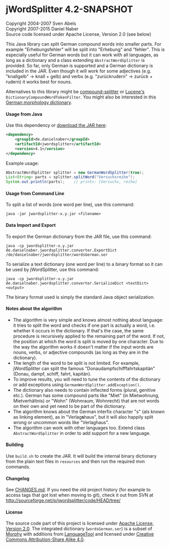 jWordSplitter 4.2-SNAPSHOT
==========================

Copyright 2004-2007 Sven Abels  
Copyright 2007-2015 Daniel Naber  
Source code licensed under Apache License, Version 2.0 (see below)

This Java library can split German compound words into smaller parts.
For example "Erhebungsfehler" will be split into "Erhebung" and "fehler".
This is especially useful for German words but it can work with
all languages, as long as a dictionary and a class extending `AbstractWordSplitter`
is provided. So far, only German is supported and a German dictionary is included
in the JAR. Even though it will work for some adjectives (e.g. "knallgelb" -> knall + gelb)
and verbs (e.g. "zurückrudern" -> zurück + rudern) it works best for nouns.

Alternatives to this library might be [compound-splitter](https://github.com/dweiss/compound-splitter)
or [Lucene's](http://lucene.apache.org/core/) `DictionaryCompoundWordTokenFilter`.
You might also be interested in this [German morphology dictionary](http://www.danielnaber.de/morphologie/).

#### Usage from Java

Use this dependency or [download the JAR here](http://search.maven.org/remotecontent?filepath=de/danielnaber/jwordsplitter/4.1/jwordsplitter-4.1.jar):

```xml
<dependency>
    <groupId>de.danielnaber</groupId>
    <artifactId>jwordsplitter</artifactId>
    <version>4.1</version>
</dependency>
```

Example usage:

```java
AbstractWordSplitter splitter = new GermanWordSplitter(true);
List<String> parts = splitter.splitWord("Versuchsreihe");
System.out.println(parts);    // prints: [Versuchs, reihe]
```

#### Usage from Command Line

To split a list of words (one word per line), use this command:

    java -jar jwordsplitter-x.y.jar <filename>

#### Data Import and Export

To export the German dictionary from the JAR file, use this command:

    java -cp jwordsplitter-x.y.jar de.danielnaber.jwordsplitter.converter.ExportDict /de/danielnaber/jwordsplitter/wordsGerman.ser

To serialize a text dictionary (one word per line) to a binary format
so it can be used by jWordSplitter, use this command:

    java -cp jwordsplitter-x.y.jar de.danielnaber.jwordsplitter.converter.SerializeDict <textDict> <output>

The binary format used is simply the standard Java object serialization.

#### Notes about the algorithm

* The algorithm is very simple and knows almost nothing about language: it tries to split
  the word and checks if one part is actually a word, i.e. whether it occurs in the dictionary.
  If that's the case, the same procedure is recursively applied to the remaining part of the
  word. If not, the position at which the word is split is moved by one character. Due to
  the way the algorithm works it doesn't matter if the input words are nouns, verbs, or
  adjective compounds (as long as they are in the dictionary).
* The length of the word to be split is not limited. For example, jWordSplitter can split
  the famous "Donaudampfschifffahrtskapitän" (Donau, dampf, schiff, fahrt, kapitän).
* To improve results, you will need to tune the contents of the dictionary or
  add exceptions using `GermanWordSplitter.addException()`.
* The dictionary also needs to contain inflected forms (plural, genitive etc.). German has
  some compound parts like "Miet" (in Mietwohnung, Mietverhältnis) or "Wohn" (Wohnraum,
  Wohnrecht) that are not words on their own and yet need to be part of the dictionary.
* The algorithm knows about the German interfix character "s" (als known as linking element),
  as in "Verlag**s**haus", but it will also happily split wrong or uncommon words like "Verlaghaus".
* The algorithm can work with other languages too. Extend class `AbstractWordSplitter` in order
  to add support for a new language.

#### Building

Use `build.sh` to create the JAR. It will build the internal binary dictionary
from the plain text files in `resources` and then run the required mvn commands.

#### Changelog

See [CHANGES.md](https://github.com/danielnaber/jwordsplitter/blob/master/CHANGES.md).
If you need the old project history (for example to access tags that got lost when
moving to git), check it out from SVN at http://sourceforge.net/p/jwordsplitter/code/HEAD/tree/

#### License

The source code part of this project is licensed under [Apache License, Version 2.0](https://github.com/danielnaber/jwordsplitter/blob/master/LICENSE.txt).
The integrated dictionary (`wordsGerman.ser`) is a subset of
[Morphy](http://morphy.wolfganglezius.de/) with additions from
[LanguageTool](https://languagetool.org) and licensed under
[Creative Commons Attribution-Share Alike 4.0](http://creativecommons.org/licenses/by-sa/4.0/).

